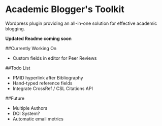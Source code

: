 # Academic Blogger's Toolkit
Wordpress plugin providing an all-in-one solution for effective academic blogging.

**Updated Readme coming soon**


##Currently Working On
- Custom fields in editor for Peer Reviews

##Todo List
- PMID hyperlink after Bibliography
- Hand-typed reference fields
- Integrate CrossRef / CSL Citations API

##Future
- Multiple Authors
- DOI System?
- Automatic email metrics
